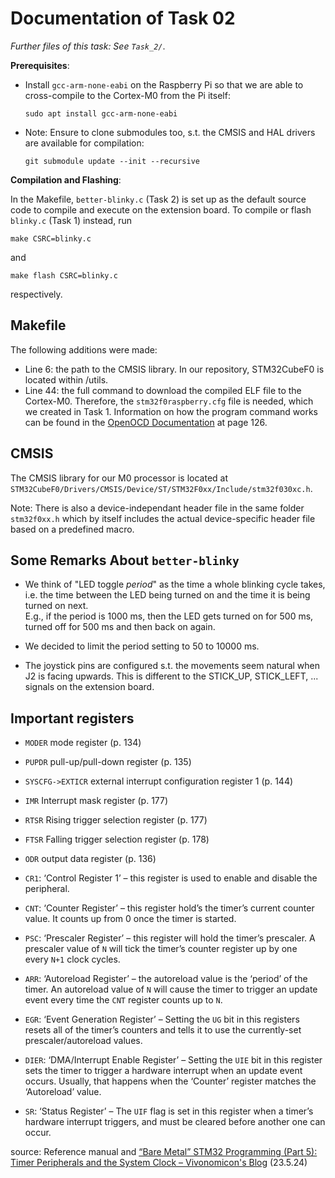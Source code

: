 # Documentation of Task 02
_Further files of this task: See `Task_2/`_.

**Prerequisites**:

- Install `gcc-arm-none-eabi` on the Raspberry Pi so that we are able to cross-compile to the Cortex-M0 from the Pi itself:
  
  ```
  sudo apt install gcc-arm-none-eabi
  ```

- Note: Ensure to clone submodules too, s.t. the CMSIS and HAL drivers are available for compilation:

  ```
  git submodule update --init --recursive
  ```

**Compilation and Flashing**:

In the Makefile, `better-blinky.c` (Task 2) is set up as the default source code to compile and execute on the extension board.
To compile or flash `blinky.c` (Task 1) instead, run
```
make CSRC=blinky.c
```
and
```
make flash CSRC=blinky.c
```
respectively.

## Makefile

The following additions were made:

- Line 6: the path to the CMSIS library. In our repository, STM32CubeF0 is located within /utils.
- Line 44: the full command to download the compiled ELF file to the Cortex-M0. Therefore, the `stm32f0raspberry.cfg` file is needed, which we created in Task 1. Information on how the program command works can be found in the [OpenOCD Documentation](https://openocd.org/doc-release/pdf/openocd.pdf) at page 126.


## CMSIS

The CMSIS library for our M0 processor is located at `STM32CubeF0/Drivers/CMSIS/Device/ST/STM32F0xx/Include/stm32f030xc.h`.  

Note: There is also a device-independant header file in the same folder `stm32f0xx.h` which by itself includes the actual device-specific header file based on a predefined macro.


## Some Remarks About `better-blinky`

- We think of "LED toggle _period_" as the time a whole blinking cycle takes, i.e. the time between the LED being turned on and the time it is being turned on next.  
E.g., if the period is 1000 ms, then the LED gets turned on for 500 ms, turned off for 500 ms and then back on again.

- We decided to limit the period setting to 50 to 10000 ms. 

- The joystick pins are configured s.t. the movements seem natural when J2 is facing upwards. This is different to the STICK_UP, STICK_LEFT, ... signals on the extension board.


## Important registers

- `MODER` mode register (p. 134)

- `PUPDR` pull-up/pull-down register (p. 135)

- `SYSCFG->EXTICR` external interrupt configuration register 1 (p. 144)

- `IMR` Interrupt mask register (p. 177)

- `RTSR` Rising trigger selection register (p. 177)

- `FTSR` Falling trigger selection register (p. 178)

- `ODR` output data register (p. 136)

- `CR1`: ‘Control Register 1’ – this register is used to enable and disable the peripheral.

- `CNT`: ‘Counter Register’ – this register hold’s the timer’s current counter value. It counts up from 0 once the timer is started.

- `PSC`: ‘Prescaler Register’ – this register will hold the timer’s prescaler. A prescaler value of `N` will tick the timer’s counter register up by one every `N+1` clock cycles.

- `ARR`: ‘Autoreload Register’ – the autoreload value is the ‘period’ of the timer. An autoreload value of `N` will cause the timer to trigger an update event every time the `CNT` register counts up to `N`.

- `EGR`: ‘Event Generation Register’ – Setting the `UG` bit in this registers resets all of the timer’s counters and tells it to use the currently-set prescaler/autoreload values.

- `DIER`: ‘DMA/Interrupt Enable Register’ – Setting the `UIE` bit
   in this register sets the timer to trigger a hardware interrupt when an
   update event occurs. Usually, that happens when the ‘Counter’ register 
  matches the ‘Autoreload’ value.

- `SR`: ‘Status Register’ – The `UIF` flag is set in this register when a timer’s hardware interrupt triggers, and must be cleared before another one can occur.

source: Reference manual and [“Bare Metal” STM32 Programming (Part 5): Timer Peripherals and the System Clock &#8211; Vivonomicon&#039;s Blog](https://vivonomicon.com/2018/05/20/bare-metal-stm32-programming-part-5-timer-peripherals-and-the-system-clock/) (23.5.24)